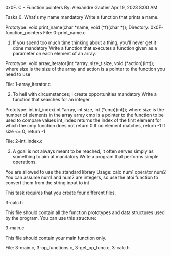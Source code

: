 0x0F. C - Function pointers
 By: Alexandre Gautier
Apr 19, 2023 8:00 AM

Tasks
0. What's my name
mandatory
Write a function that prints a name.

Prototype: void print_name(char *name, void (*f)(char *));
Directory: 0x0F-function_pointers
File: 0-print_name.c


1. If you spend too much time thinking about a thing, you'll never get it done
mandatory
Write a function that executes a function given as a parameter on each element of an array.

Prototype: void array_iterator(int *array, size_t size, void (*action)(int));
where size is the size of the array
and action is a pointer to the function you need to use

File: 1-array_iterator.c


2. To hell with circumstances; I create opportunities
mandatory
Write a function that searches for an integer.

Prototype: int int_index(int *array, int size, int (*cmp)(int));
where size is the number of elements in the array array
cmp is a pointer to the function to be used to compare values
int_index returns the index of the first element for which the cmp function does not return 0
If no element matches, return -1
If size <= 0, return -1

File: 2-int_index.c


3. A goal is not always meant to be reached, it often serves simply as something to aim at
mandatory
Write a program that performs simple operations.

You are allowed to use the standard library
Usage: calc num1 operator num2
You can assume num1 and num2 are integers, so use the atoi function to convert them from the string input to int

This task requires that you create four different files.

3-calc.h

This file should contain all the function prototypes and data structures used by the program. You can use this structure:

3-main.c

This file should contain your main function only.

File: 3-main.c, 3-op_functions.c, 3-get_op_func.c, 3-calc.h

